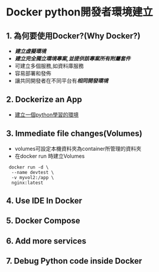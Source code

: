 # Docker python開發者環境建立
## 1. 為何要使用Docker?(Why Docker?)
- ***建立虛擬環境***
- ***建立完全獨立環境專案,並提供該專案所有附屬套件***
- 可建立多個服務,如資料庫服務
- 容易部署和發佈
- 讓共同開發者在不同平台有***相同開發環境***
  
## 2. Dockerize an App

- [建立一個python學習的環境](1.建立pyhton學習環境)

  
## 3. Immediate file changes(Volumes)
- volumes可設定本機資料夾為container所管理的資料夾
- 在docker run 時建立Volumes 

```
 docker run -d \
  --name devtest \
  -v myvol2:/app \
  nginx:latest
```


## 4. Use IDE In Docker
## 5. Docker Compose
## 6. Add more services
## 7. Debug Python code inside Docker